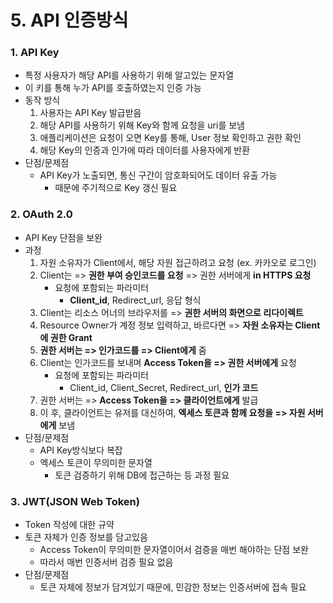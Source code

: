 # 5.  API 인증방식



### 1. API Key

* 특정 사용자가 해당 API를 사용하기 위해 알고있는 문자열
* 이 키를 통해 누가 API를 호출하였는지 인증 가능
* 동작 방식
  1. 사용자는 API Key 발급받음
  2. 해당 API를 사용하기 위해 Key와 함께 요청을 uri를 보냄
  3. 애플리케이션은 요청이 오면 Key를 통해, User 정보 확인하고 권한 확인
  4. 해당 Key의 인증과 인가에 따라 데이터를 사용자에게 반환
* 단점/문제점
  * API Key가 노출되면, 통신 구간이 암호화되어도 데이터 유출 가능
    * 때문에 주기적으로 Key 갱신 필요



### 2. OAuth 2.0

* API Key 단점을 보완
* 과정
  1. 자원 소유자가 Client에서, 해당 자원 접근하려고 요청 (ex. 카카오로 로그인)
  2. Client는 => **권한 부여 승인코드를 요청** => 권한 서버에게 **in HTTPS 요청**
     * 요청에 포함되는 파라미터
       * **Client_id**, Redirect_url, 응답 형식
  3. Client는 리소스 어너의 브라우저를 => **권한 서버의 화면으로 리다이렉트**
  4. Resource Owner가 계정 정보 입력하고, 바르다면 => **자원 소유자는 Client에 권한 Grant**
  5.  **권한 서버는 => 인가코드를 => Client에게** 줌
  6. Client는 인가코드를 보내며 **Access Token을 => 권한 서버에게** 요청
     * 요청에 포함되는 파라미터
       * Client_id, Client_Secret, Redirect_url, **인가 코드**
  7. 권한 서버는 => **Access Token을 => 클라이언트에게** 발급
  8. 이 후, 클라이언트는 유저를 대신하여, **엑세스 토큰과 함께 요청을  => 자원 서버에게** 보냄
* 단점/문제점
  * API Key방식보다 복잡
  * 엑세스 토큰이 무의미한 문자열
    * 토큰 검증하기 위해 DB에 접근하는 등 과정 필요



### 3. JWT(JSON Web Token)

* Token 작성에 대한 규약
* 토큰 자체가 인증 정보를 담고있음
  * Access Token이 무의미한 문자열이어서 검증을 매번 해야하는 단점 보완
  * 따라서 매번 인증서버 검증 필요 없음
* 단점/문제점
  * 토큰 자체에 정보가 담겨있기 때문에, 민감한 정보는 인증서버에 접속 필요